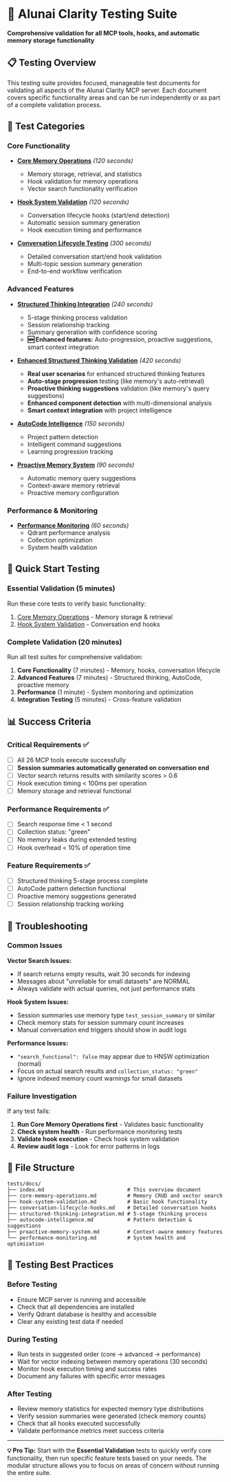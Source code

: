 # 🧪 Alunai Clarity Testing Suite

**Comprehensive validation for all MCP tools, hooks, and automatic memory storage functionality**

## 📋 Testing Overview

This testing suite provides focused, manageable test documents for validating all aspects of the Alunai Clarity MCP server. Each document covers specific functionality areas and can be run independently or as part of a complete validation process.

## 🎯 Test Categories

### **Core Functionality**
- **[Core Memory Operations](core-memory-operations.md)** *(120 seconds)*
  - Memory storage, retrieval, and statistics
  - Hook validation for memory operations
  - Vector search functionality verification

- **[Hook System Validation](hook-system-validation.md)** *(120 seconds)*
  - Conversation lifecycle hooks (start/end detection)
  - Automatic session summary generation
  - Hook execution timing and performance

- **[Conversation Lifecycle Testing](conversation-lifecycle-hooks.md)** *(300 seconds)*
  - Detailed conversation start/end hook validation
  - Multi-topic session summary generation
  - End-to-end workflow verification

### **Advanced Features**
- **[Structured Thinking Integration](structured-thinking-integration.md)** *(240 seconds)*
  - 5-stage thinking process validation
  - Session relationship tracking  
  - Summary generation with confidence scoring
  - **🆕 Enhanced features:** Auto-progression, proactive suggestions, smart context integration

- **[Enhanced Structured Thinking Validation](enhanced-structured-thinking-validation.md)** *(420 seconds)*
  - **Real user scenarios** for enhanced structured thinking features
  - **Auto-stage progression** testing (like memory's auto-retrieval)
  - **Proactive thinking suggestions** validation (like memory's query suggestions)
  - **Enhanced component detection** with multi-dimensional analysis
  - **Smart context integration** with project intelligence

- **[AutoCode Intelligence](autocode-intelligence.md)** *(150 seconds)*
  - Project pattern detection
  - Intelligent command suggestions
  - Learning progression tracking

- **[Proactive Memory System](proactive-memory-system.md)** *(90 seconds)*
  - Automatic memory query suggestions
  - Context-aware memory retrieval
  - Proactive memory configuration

### **Performance & Monitoring**
- **[Performance Monitoring](performance-monitoring.md)** *(60 seconds)*
  - Qdrant performance analysis
  - Collection optimization
  - System health validation

## 🚀 Quick Start Testing

### **Essential Validation (5 minutes)**
Run these core tests to verify basic functionality:
1. [Core Memory Operations](core-memory-operations.md) - Memory storage & retrieval
2. [Hook System Validation](hook-system-validation.md) - Conversation end hooks

### **Complete Validation (20 minutes)**
Run all test suites for comprehensive validation:
1. **Core Functionality** (7 minutes) - Memory, hooks, conversation lifecycle
2. **Advanced Features** (7 minutes) - Structured thinking, AutoCode, proactive memory  
3. **Performance** (1 minute) - System monitoring and optimization
4. **Integration Testing** (5 minutes) - Cross-feature validation

## 📊 Success Criteria

### **Critical Requirements ✅**
- [ ] All 26 MCP tools execute successfully
- [ ] **Session summaries automatically generated on conversation end**
- [ ] Vector search returns results with similarity scores > 0.6
- [ ] Hook execution timing < 100ms per operation
- [ ] Memory storage and retrieval functional

### **Performance Requirements ✅**
- [ ] Search response time < 1 second
- [ ] Collection status: "green" 
- [ ] No memory leaks during extended testing
- [ ] Hook overhead < 10% of operation time

### **Feature Requirements ✅**
- [ ] Structured thinking 5-stage process complete
- [ ] AutoCode pattern detection functional
- [ ] Proactive memory suggestions generated
- [ ] Session relationship tracking working

## 🚨 Troubleshooting

### **Common Issues**

**Vector Search Issues:**
- If search returns empty results, wait 30 seconds for indexing
- Messages about "unreliable for small datasets" are NORMAL
- Always validate with actual queries, not just performance stats

**Hook System Issues:**
- Session summaries use memory type `test_session_summary` or similar
- Check memory stats for session summary count increases
- Manual conversation end triggers should show in audit logs

**Performance Issues:**
- `"search_functional": false` may appear due to HNSW optimization (normal)
- Focus on actual search results and `collection_status: "green"`
- Ignore indexed memory count warnings for small datasets

### **Failure Investigation**

If any test fails:

1. **Run Core Memory Operations first** - Validates basic functionality
2. **Check system health** - Run performance monitoring tests
3. **Validate hook execution** - Check hook system validation
4. **Review audit logs** - Look for error patterns in logs

## 📁 File Structure

```
tests/docs/
├── index.md                           # This overview document
├── core-memory-operations.md          # Memory CRUD and vector search
├── hook-system-validation.md          # Basic hook functionality  
├── conversation-lifecycle-hooks.md    # Detailed conversation hooks
├── structured-thinking-integration.md # 5-stage thinking process
├── autocode-intelligence.md           # Pattern detection & suggestions
├── proactive-memory-system.md         # Context-aware memory features
└── performance-monitoring.md          # System health and optimization
```

## 🎯 Testing Best Practices

### **Before Testing**
- Ensure MCP server is running and accessible
- Check that all dependencies are installed
- Verify Qdrant database is healthy and accessible
- Clear any existing test data if needed

### **During Testing**
- Run tests in suggested order (core → advanced → performance)
- Wait for vector indexing between memory operations (30 seconds)
- Monitor hook execution timing and success rates
- Document any failures with specific error messages

### **After Testing**  
- Review memory statistics for expected memory type distributions
- Verify session summaries were generated (check memory counts)
- Check that all hooks executed successfully
- Validate performance metrics meet success criteria

---

**💡 Pro Tip:** Start with the **Essential Validation** tests to quickly verify core functionality, then run specific feature tests based on your needs. The modular structure allows you to focus on areas of concern without running the entire suite.
